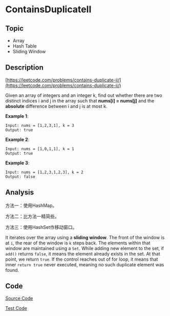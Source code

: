 # ContainsDuplicateII

## Topic

- Array
- Hash Table
- Sliding Window

## Description

[https://leetcode.com/problems/contains-duplicate-ii/](https://leetcode.com/problems/contains-duplicate-ii/)

Given an array of integers and an integer k, find out whether there are two distinct indices i and j in the array such that **nums[i] = nums[j]** and the **absolute** difference between i and j is at most k.

**Example 1**:

```
Input: nums = [1,2,3,1], k = 3
Output: true
```

**Example 2**:

```
Input: nums = [1,0,1,1], k = 1
Output: true
```

**Example 3**:

```
Input: nums = [1,2,3,1,2,3], k = 2
Output: false
```

## Analysis

方法一：使用HashMap。

方法二：比方法一精简些。

方法三：使用HashSet作移动窗口。

It iterates over the array using a **sliding window**. The front of the window is at `i`, the rear of the window is `k` steps back. The elements within that window are maintained using a `Set`. While adding new element to the set, if `add()` returns `false`, it means the element already exists in the set. At that point, we return `true`. If the control reaches out of for loop, it means that inner `return true` never executed, meaning no such duplicate element was found.


## Code

[Source Code](../../src/main/java/com/lun/easy/ContainsDuplicateII.java)

[Test Code](../../src/test/java/com/lun/easy/ContainsDuplicateIITest.java)

